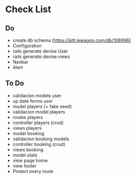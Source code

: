# Check List

## Do
- create db schema [https://kitt.lewagon.com/db/108996]
- Configuration
- rails generate devise User
- rails generate devise:views
- Navbar
- Alert

## To Do
- validacion models user
- up date forms user
- model players (+ fake seed)
- validacion model players
- routes players
- controller players (crud)
- views players
- model booking
- validacion booking models
- controller booking (crud)
- views booking
- model stats
- view page home
- view footer
- Protect every route
